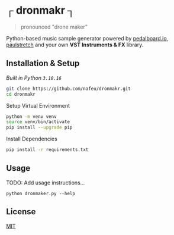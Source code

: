 # ┌ dronmakr ┐

> pronounced "drone maker"

Python-based music sample generator powered by [pedalboard.io](https://spotify.github.io/pedalboard/index.html), [paulstretch](https://github.com/canyondust/paulstretch_python) and your own **VST Instruments & FX** library.

## Installation & Setup

_Built in Python `3.10.16`_

```sh
git clone https://github.com/nafeu/dronmakr.git
cd dronmakr
```

Setup Virtual Environment

```sh
python -m venv venv
source venv/bin/activate
pip install --upgrade pip
```

Install Dependencies

```sh
pip install -r requirements.txt
```

## Usage

TODO: Add usage instructions...

```
python dronmaker.py --help
```

## License

[MIT](https://choosealicense.com/licenses/mit/)